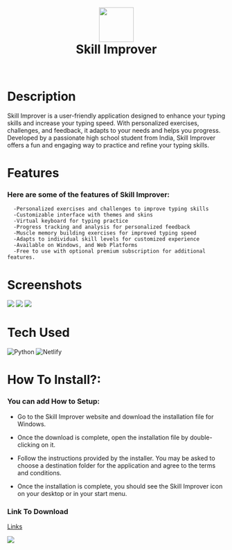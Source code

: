 <div align="center">
      <h1> <img src="https://skill-improver.me/skill.ico" width="80px"><br/>Skill Improver</h1>
     </div>
<p align="center"> <a href="https://skill-improver.me/" target="_blank"><img alt="" src="https://img.shields.io/badge/Website-EA4C89?style=normal&logo=dribbble&logoColor=white" style="vertical-align:center" /></a> <a href="_sarwan_._" target="_blank"><img alt="" src="https://img.shields.io/badge/Instagram-E4405F?style=normal&logo=instagram&logoColor=white" style="vertical-align:center" /></a> <a href="}" target="_blank"><img alt="" src="https://img.shields.io/badge/LinkedIn-0077B5?style=normal&logo=linkedin&logoColor=white" style="vertical-align:center" /></a> </p>

# Description
Skill Improver is a user-friendly application designed to enhance your typing skills and increase your typing speed. With personalized exercises, challenges, and feedback, it adapts to your needs and helps you progress. Developed by a passionate high school student from India, Skill Improver offers a fun and engaging way to practice and refine your typing skills.

# Features
### Here are some of the features of Skill Improver:
      -Personalized exercises and challenges to improve typing skills
      -Customizable interface with themes and skins
      -Virtual keyboard for typing practice
      -Progress tracking and analysis for personalized feedback
      -Muscle memory building exercises for improved typing speed
      -Adapts to individual skill levels for customized experience
      -Available on Windows, and Web Platforms
      -Free to use with optional premium subscription for additional features.
# Screenshots
 <img src="https://user-images.githubusercontent.com/92580571/215346780-87b6e086-1d41-4b6b-b261-418be0717c99.jpg"> <img src="https://user-images.githubusercontent.com/92580571/215346962-73a29499-4505-4f3d-8e14-ad715d06e63f.jpg"> <img src="https://user-images.githubusercontent.com/92580571/215347259-81415bfc-fd73-4367-a124-daada52703dd.jpg">
# Tech Used
 ![Python](https://img.shields.io/badge/python-3670A0?style=for-the-badge&logo=python&logoColor=ffdd54) ![Netlify](https://img.shields.io/badge/netlify-%23000000.svg?style=for-the-badge&logo=netlify&logoColor=#00C7B7)
      
# How To Install?:

### You can add How to Setup:

- Go to the Skill Improver website and download the installation file for Windows.

- Once the download is complete, open the installation file by double-clicking on it.

- Follow the instructions provided by the installer. You may be asked to choose a destination folder for the application and agree to the terms and conditions.

- Once the installation is complete, you should see the Skill Improver icon on your desktop or in your start menu.

### Link To Download
[Links](https://skill-improver.me)
 
![](https://skill-improver.me/skill.ico)

      
<!-- </> with 💛 by readMD (https://readmd.itsvg.in) -->
    
